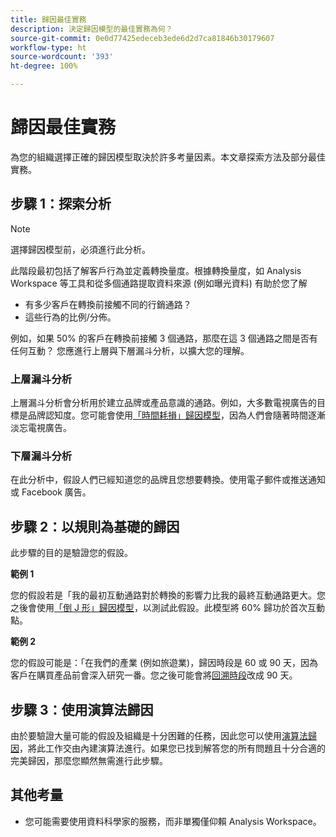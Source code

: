 ```yaml
---
title: 歸因最佳實務
description: 決定歸因模型的最佳實務為何？
source-git-commit: 0e0d77425edeceb3ede6d2d7ca81846b30179607
workflow-type: ht
source-wordcount: '393'
ht-degree: 100%

---
```



# 歸因最佳實務

為您的組織選擇正確的歸因模型取決於許多考量因素。本文章探索方法及部分最佳實務。

## 步驟 1：探索分析

>[!NOTE]
>選擇歸因模型前，必須進行此分析。

此階段最初包括了解客戶行為並定義轉換量度。根據轉換量度，如 Analysis Workspace 等工具和從多個通路提取資料來源 (例如曝光資料) 有助於您了解

* 有多少客戶在轉換前接觸不同的行銷通路？
* 這些行為的比例/分佈。

例如，如果 50% 的客戶在轉換前接觸 3 個通路，那麼在這 3 個通路之間是否有任何互動？
您應進行上層與下層漏斗分析，以擴大您的理解。

### 上層漏斗分析

上層漏斗分析會分析用於建立品牌或產品意識的通路。例如，大多數電視廣告的目標是品牌認知度。您可能會使用[「時間耗損」歸因模型](/help/analysis-workspace/attribution/models.md)，因為人們會隨著時間逐漸淡忘電視廣告。

### 下層漏斗分析

在此分析中，假設人們已經知道您的品牌且您想要轉換。使用電子郵件或推送通知或 Facebook 廣告。

## 步驟 2：以規則為基礎的歸因

此步驟的目的是驗證您的假設。

**範例 1**

您的假設若是「我的最初互動通路對於轉換的影響力比我的最終互動通路更大。您之後會使用[「倒 J 形」歸因模型](/help/analysis-workspace/attribution/models.md)，以測試此假設。此模型將 60% 歸功於首次互動點。

**範例 2**

您的假設可能是：「在我們的產業 (例如旅遊業)，歸因時段是 60 或 90 天，因為客戶在購買產品前會深入研究一番。您之後可能會將[回溯時段](https://experienceleague.adobe.com/docs/analytics-platform/using/cja-workspace/attribution/models.html?lang=en#lookback-windows)改成 90 天。

## 步驟 3：使用演算法歸因

由於要驗證大量可能的假設及組織是十分困難的任務，因此您可以使用[演算法歸因](/help/analysis-workspace/attribution/algorithmic.md)，將此工作交由內建演算法進行。如果您已找到解答您的所有問題且十分合適的完美歸因，那麼您顯然無需進行此步驟。

## 其他考量

* 您可能需要使用資料科學家的服務，而非單獨僅仰賴 Analysis Workspace。
